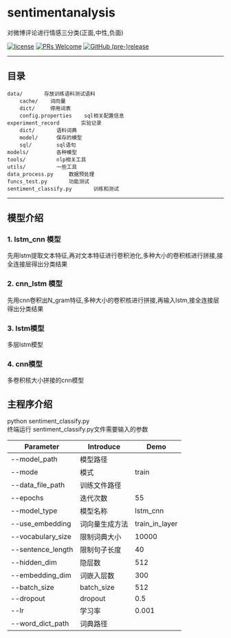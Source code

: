 # sentimentanalysis
对微博评论进行情感三分类(正面,中性,负面)

[![license](https://img.shields.io/github/license/go88/fer2013-recognition.svg?style=for-the-badge)](https://choosealicense.com/licenses/mit/)
[![PRs Welcome](https://img.shields.io/badge/PRs-welcome-brightgreen.svg?style=for-the-badge)](https://github.com/faker2cumtb/sentimentanalysis/pulls)
[![GitHub (pre-)release](https://img.shields.io/github/release/go88/fer2013-recognition/all.svg?style=for-the-badge)](https://github.com/faker2cumtb/sentimentanalysis/releases)

---

## 目录

```text
data/       存放训练语料测试语料
    cache/    词向量
    dict/     停用词表
    config.properties    sql相关配置信息
experiment_record       实验记录
    dict/       语料词典
    model/      保存的模型
    sql/        sql语句
models/         各种模型
tools/          nlp相关工具
utils/          一些工具
data_process.py     数据预处理
funcs_test.py       功能测试
sentiment_classify.py       训练和测试

```

---
## 模型介绍
### 1. lstm_cnn 模型

先用lstm提取文本特征,再对文本特征进行卷积池化,多种大小的卷积核进行拼接,接全连接层得出分类结果

### 2. cnn_lstm 模型

先用cnn卷积出N_gram特征,多种大小的卷积核进行拼接,再输入lstm,接全连接层得出分类结果

### 3. lstm模型
多层lstm模型

### 4. cnn模型
多卷积核大小拼接的cnn模型
## 主程序介绍
python sentiment_classify.py    
终端运行 sentiment_classify.py文件需要输入的参数

| Parameter | Introduce | Demo |
| ------ | ------ | ------ |
|--model_path|模型路径|
|--mode|模式|train|
|--data_file_path|训练文件路径|
|--epochs|迭代次数|55|
|--model_type|模型名称|lstm_cnn|
|--use_embedding|词向量生成方法|train_in_layer|
|--vocabulary_size|限制词典大小|10000|
|--sentence_length|限制句子长度|40|
|--hidden_dim|隐层数|512|
|--embedding_dim|词嵌入层数|300|
|--batch_size|batch_size|512|
|--dropout|dropout|0.5|
|--lr|学习率|0.001|
|--word_dict_path|词典路径|
